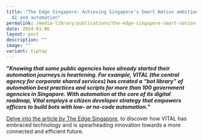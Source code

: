 ```yaml
---
title: "The Edge Singapore: Achieving Singapore's Smart Nation ambition through
  AI and automation"
permalink: /media-library/publications/the-edge-singapore-smart-nation-ai/
date: 2024-01-06
layout: post
description: ""
image: ""
variant: tiptap
---
```

<p><strong>"<em>Knowing that some public agencies have already started their automation journeys is heartening. For example, VITAL (the central agency for corporate shared services) has created a “bot library” of automation best practices and scripts for more than 100 government agencies in Singapore. With automation at the core of its digital roadmap, Vital employs a citizen developer strategy that empowers officers to build bots with low- or no-code automation.</em>"</strong></p><p><a href="https://www.theedgesingapore.com/digitaledge/digital-economy/achieving-singapores-smart-nation-ambition-through-ai-and-automatio" rel="noopener noreferrer nofollow" target="_blank">Delve into the article by The Edge Singapore</a>, to discover how VITAL has embraced technology and is spearheading innovation towards a more connected and efficient future. </p><p></p><p></p>